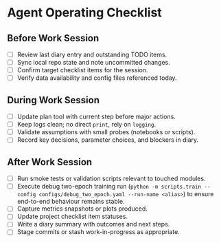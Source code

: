# Agent Operating Checklist

## Before Work Session
- [ ] Review last diary entry and outstanding TODO items.
- [ ] Sync local repo state and note uncommitted changes.
- [ ] Confirm target checklist items for the session.
- [ ] Verify data availability and config files referenced today.

## During Work Session
- [ ] Update plan tool with current step before major actions.
- [ ] Keep logs clean; no direct `print`, rely on `logging`.
- [ ] Validate assumptions with small probes (notebooks or scripts).
- [ ] Record key decisions, parameter choices, and blockers in diary.

## After Work Session
- [ ] Run smoke tests or validation scripts relevant to touched modules.
- [ ] Execute debug two-epoch training run (`python -m scripts.train --config configs/debug_two_epoch.yaml --run-name <alias>`) to ensure end-to-end behaviour remains stable.
- [ ] Capture metrics snapshots or plots produced.
- [ ] Update project checklist item statuses.
- [ ] Write a diary summary with outcomes and next steps.
- [ ] Stage commits or stash work-in-progress as appropriate.
